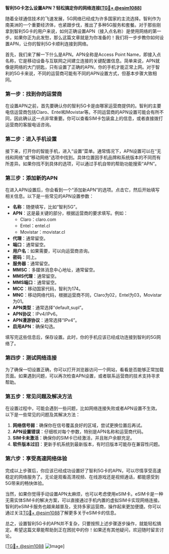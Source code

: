 **智利5G卡怎么设置APN？轻松搞定你的网络连接[[TG💪+ @esim1088](https://t.me/s/esim1088)]**

随着全球通信技术的飞速发展，5G网络已经成为许多国家的主流选择。智利作为南美洲的一个重要经济体，也紧跟步伐，推出了多种5G服务和套餐。对于那些刚拿到智利5G卡的用户来说，如何正确设置APN（接入点名称）是使用网络的第一步。如果你正为此发愁，那么这篇文章就是为你准备的！我们将一步步教你如何设置APN，让你的智利5G卡顺利连接到网络。

首先，我们来了解一下什么是APN。APN全称是Access Point Name，即接入点名称，它是移动设备与互联网之间建立连接的关键配置信息。简单来说，APN就像是网络的大门钥匙，只有设置了正确的APN，你的手机才能正常上网。对于智利的5G卡来说，不同的运营商可能有不同的APN设置方式，但基本步骤大致相同。

### **第一步：找到你的运营商**
在设置APN之前，首先要确认你的智利5G卡是由哪家运营商提供的。智利的主要电信运营商包括Claro、Entel和Movistar等。不同运营商的APN设置可能会有所不同，因此确认这一点非常重要。你可以查看SIM卡包装盒上的信息，或者直接拨打运营商的客服电话咨询。

### **第二步：进入手机设置**
接下来，打开你的智能手机，进入“设置”菜单。通常情况下，APN设置可以在“无线和网络”或“移动网络”选项中找到。具体位置因手机品牌和系统版本的不同而有所差异。如果你找不到具体的选项，可以通过手机自带的帮助功能搜索“APN”。

### **第三步：添加新的APN**
在进入APN设置后，你会看到一个“添加新APN”的选项。点击它，然后开始填写相关信息。以下是一些常见的APN设置参数：

- **名称**：随便填写，比如“智利5G”。
- **APN**：这是最关键的部分，根据运营商的要求填写。例如：
  - Claro：claro.com
  - Entel：entel.cl
  - Movistar：movistar.cl
- **代理**：通常留空。
- **端口**：通常留空。
- **用户名**：如果需要，可以向运营商咨询。
- **密码**：同上。
- **服务器**：通常留空。
- **MMSC**：多媒体消息中心地址，通常留空。
- **MMS代理**：通常留空。
- **MMS端口**：通常留空。
- **MCC**：移动国家代码，智利为174。
- **MNC**：移动网络代码，根据运营商不同，Claro为02，Entel为03，Movistar为01。
- **APN类型**：通常选择“default,supl”。
- **APN协议**：IPv4/IPv6。
- **APN漫游协议**：通常选择“IPv4”。
- **启用APN**：确保勾选。

填写完这些信息后，保存设置。此时，你的手机应该已经成功连接到智利的5G网络了。

### **第四步：测试网络连接**
为了确保一切设置正确，你可以打开浏览器访问一个网站，看看是否能够正常加载页面。如果遇到问题，可以再次检查APN设置，或者联系运营商的技术支持寻求帮助。

### **第五步：常见问题及解决方法**
在设置过程中，可能会遇到一些问题，比如网络连接失败或者APN设置不生效。以下是一些常见的问题及其解决方法：

1. **网络信号弱**：确保你在信号覆盖良好的区域，尝试更换位置后再试。
2. **APN设置错误**：仔细核对每个参数，特别是APN名称和运营商代码。
3. **SIM卡未激活**：确保你的SIM卡已经激活，并且账户余额充足。
4. **软件版本过旧**：更新手机系统到最新版本，有时旧版本可能存在兼容性问题。

### **第六步：享受高速网络体验**
完成以上步骤后，你应该已经成功设置好了智利5G卡的APN，可以尽情享受高速稳定的网络服务了。无论是观看高清视频、在线游戏还是视频通话，都能感受到5G带来的畅快体验。

当然，如果你觉得手动设置APN太麻烦，也可以考虑使用eSIM卡。eSIM卡是一种无需实体SIM卡的解决方案，可以直接通过手机内置的虚拟SIM卡实现网络连接。智利的eSIM卡服务也越来越普及，支持多家运营商，操作起来更加便捷。你可以通过关注[TG💪+ @esim1088](https://t.me/s/esim1088)了解更多关于eSIM卡的信息。

总之，设置智利5G卡的APN并不复杂，只要按照上述步骤逐步操作，就能轻松搞定。希望这篇文章能帮助到正在困扰中的你！如果还有其他疑问，欢迎随时留言讨论。

[[TG💪+ @esim1088](https://t.me/s/esim1088) ![Image](https://i.postimg.cc/4NQfJmqS/Snipaste-2025-05-13-00-14-12.png)]